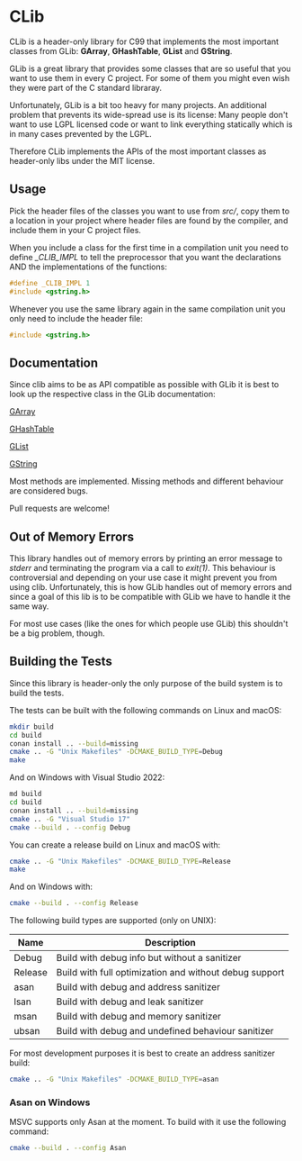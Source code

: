 # CLib

CLib is a header-only library for C99 that implements the most important classes
from GLib: **GArray**, **GHashTable**, **GList** and **GString**.

GLib is a great library that provides some classes that are so useful that you
want to use them in every C project. For some of them you might even wish they
were part of the C standard libraray.

Unfortunately, GLib is a bit too heavy for many projects. An additional problem
that prevents its wide-spread use is its license: Many people don't want to use
LGPL licensed code or want to link everything statically which is in many cases
prevented by the LGPL.

Therefore CLib implements the APIs of the most important classes as header-only
libs under the MIT license.

## Usage

Pick the header files of the classes you want to use from *src/*, copy them to
a location in your project where header files are found by the compiler, and
include them in your C project files.

When you include a class for the first time in a compilation unit you need to
define *_CLIB_IMPL* to tell the preprocessor that you want the declarations
AND the implementations of the functions:

```c
#define _CLIB_IMPL 1
#include <gstring.h>
```

Whenever you use the same library again in the same compilation unit you only
need to include the header file:

```c
#include <gstring.h>
```

## Documentation

Since clib aims to be as API compatible as possible with GLib it is best to look
up the respective class in the GLib documentation:

[GArray](https://libsoup.org/glib/glib-Arrays.html)

[GHashTable](https://libsoup.org/glib/glib-Hash-Tables.html)

[GList](https://libsoup.org/glib/glib-Doubly-Linked-Lists.html)

[GString](https://libsoup.org/glib/glib-Strings.html)

Most methods are implemented. Missing methods and different behaviour are
considered bugs.

Pull requests are welcome!

## Out of Memory Errors

This library handles out of memory errors by printing an error message to
*stderr* and terminating the program via a call to *exit(1)*. This behaviour is
controversial and depending on your use case it might prevent you from using
clib. Unfortunately, this is how GLib handles out of memory errors and since
a goal of this lib is to be compatible with GLib we have to handle it the same
way.

For most use cases (like the ones for which people use GLib) this shouldn't be a
big problem, though.

## Building the Tests

Since this library is header-only the only purpose of the build system is to
build the tests.

The tests can be built with the following commands on Linux and macOS:

```bash
mkdir build
cd build
conan install .. --build=missing
cmake .. -G "Unix Makefiles" -DCMAKE_BUILD_TYPE=Debug
make
```

And on Windows with Visual Studio 2022:

```bash
md build
cd build
conan install .. --build=missing
cmake .. -G "Visual Studio 17"
cmake --build . --config Debug
```

You can create a release build on Linux and macOS with:

```bash
cmake .. -G "Unix Makefiles" -DCMAKE_BUILD_TYPE=Release
make
```

And on Windows with:

```bash
cmake --build . --config Release
```

The following build types are supported (only on UNIX):

|Name | Description |
|---|---|
| Debug | Build with debug info but without a sanitizer |
| Release | Build with full optimization and without debug support |
| asan | Build with debug and address sanitizer |
| lsan | Build with debug and leak sanitizer |
| msan | Build with debug and memory sanitizer |
| ubsan | Build with debug and undefined behaviour sanitizer |

For most development purposes it is best to create an address sanitizer build:

```bash
cmake .. -G "Unix Makefiles" -DCMAKE_BUILD_TYPE=asan
```

### Asan on Windows

MSVC supports only Asan at the moment. To build with it use the following command:

```bash
cmake --build . --config Asan
```
